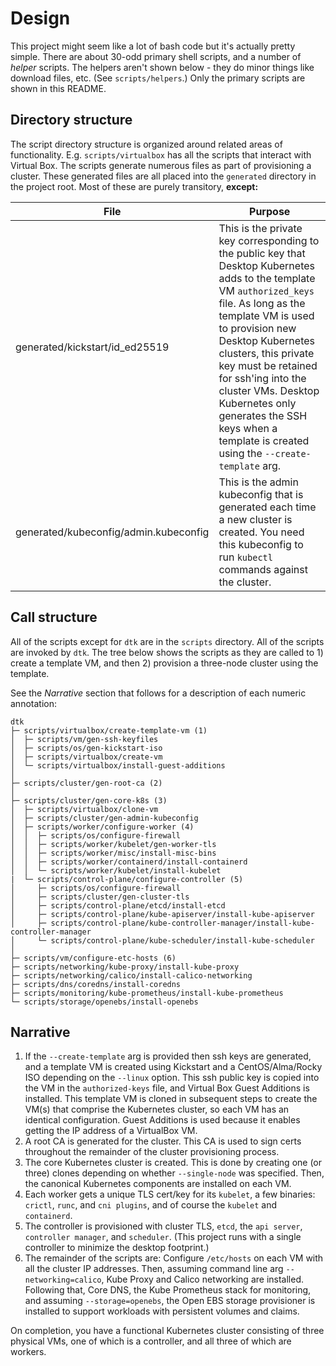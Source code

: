 # Design

This project might seem like a lot of bash code but it's actually pretty simple. There are about 30-odd primary shell scripts, and a number of *helper* scripts. The helpers aren't shown below - they do minor things like download files, etc. (See `scripts/helpers`.) Only the primary scripts are shown in this README.

## Directory structure

The script directory structure is organized around related areas of functionality. E.g. `scripts/virtualbox` has all the scripts that interact with Virtual Box. The scripts generate numerous files as part of provisioning a cluster. These generated files are all placed into the `generated` directory in the project root. Most of these are purely transitory, **except:**

| File | Purpose |
| ---- | ------- |
| generated/kickstart/id_ed25519 | This is the private key corresponding to the public key that Desktop Kubernetes adds to the template VM `authorized_keys` file. As long as the template VM is used to provision new Desktop Kubernetes clusters, this private key must be retained for ssh'ing into the cluster VMs. Desktop Kubernetes only generates the SSH keys when a template is created using the `--create-template` arg. |
| generated/kubeconfig/admin.kubeconfig | This is the admin kubeconfig that is generated each time a new cluster is created. You need this kubeconfig to run `kubectl` commands against the cluster. |

## Call structure

All of the scripts except for `dtk` are in the `scripts` directory. All of the scripts are invoked by `dtk`. The tree below shows the scripts as they are called to 1) create a template VM, and then 2) provision a three-node cluster using the template.

See the _Narrative_ section that follows for a description of each numeric annotation:

```shell
dtk
├─ scripts/virtualbox/create-template-vm (1)
│  ├─ scripts/vm/gen-ssh-keyfiles
│  ├─ scripts/os/gen-kickstart-iso
│  ├─ scripts/virtualbox/create-vm
│  └─ scripts/virtualbox/install-guest-additions
│
├─ scripts/cluster/gen-root-ca (2)
│
├─ scripts/cluster/gen-core-k8s (3)
│  ├─ scripts/virtualbox/clone-vm
│  ├─ scripts/cluster/gen-admin-kubeconfig
│  ├─ scripts/worker/configure-worker (4)
│  │  ├─ scripts/os/configure-firewall
│  │  ├─ scripts/worker/kubelet/gen-worker-tls
│  │  ├─ scripts/worker/misc/install-misc-bins
│  │  ├─ scripts/worker/containerd/install-containerd
│  │  └─ scripts/worker/kubelet/install-kubelet
|  └─ scripts/control-plane/configure-controller (5)
│     ├─ scripts/os/configure-firewall
│     ├─ scripts/cluster/gen-cluster-tls
│     ├─ scripts/control-plane/etcd/install-etcd
│     ├─ scripts/control-plane/kube-apiserver/install-kube-apiserver
│     ├─ scripts/control-plane/kube-controller-manager/install-kube-controller-manager
│     └─ scripts/control-plane/kube-scheduler/install-kube-scheduler
│
├─ scripts/vm/configure-etc-hosts (6)
├─ scripts/networking/kube-proxy/install-kube-proxy
├─ scripts/networking/calico/install-calico-networking
├─ scripts/dns/coredns/install-coredns
├─ scripts/monitoring/kube-prometheus/install-kube-prometheus
└─ scripts/storage/openebs/install-openebs
```

## Narrative

1. If the `--create-template` arg is provided then ssh keys are generated, and a template VM is created using Kickstart and a CentOS/Alma/Rocky ISO depending on the `--linux` option. This ssh public key is copied into the VM in the `authorized-keys` file, and Virtual Box Guest Additions is installed. This template VM is cloned in subsequent steps to create the VM(s) that comprise the Kubernetes cluster, so each VM has an identical configuration. Guest Additions is used because it enables getting the IP address of a VirtualBox VM.
2. A root CA is generated for the cluster. This CA is used to sign certs throughout the remainder of the cluster provisioning process.
3. The core Kubernetes cluster is created. This is done by creating one (or three) clones depending on whether `--single-node` was specified. Then, the canonical Kubernetes components are installed on each VM.
4. Each worker gets a unique TLS cert/key for its `kubelet`, a few binaries: `crictl`, `runc`, and `cni plugins`, and of course the `kubelet` and `containerd`.
5. The controller is provisioned with cluster TLS, `etcd`, the `api server`, `controller manager`, and `scheduler`. (This project runs with a single controller to minimize the desktop footprint.)
6. The remainder of the scripts are: Configure `/etc/hosts` on each VM with all the cluster IP addresses. Then, assuming command line arg `--networking=calico`, Kube Proxy and Calico networking are installed. Following that, Core DNS, the Kube Prometheus stack for monitoring, and assuming `--storage=openebs`, the Open EBS storage provisioner is installed to support workloads with persistent volumes and claims.

On completion, you have a functional Kubernetes cluster consisting of three physical VMs, one of which is a controller, and all three of which are workers.

